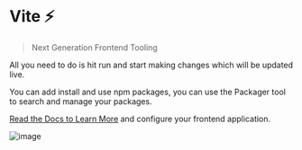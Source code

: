 # Vite ⚡

> Next Generation Frontend Tooling

All you need to do is hit run and start making changes which will be updated live.

You can add install and use npm packages, you can use the Packager tool to search and manage your packages.

[Read the Docs to Learn More](https://vitejs.dev) and configure your frontend application.


![image](./try2.gif)